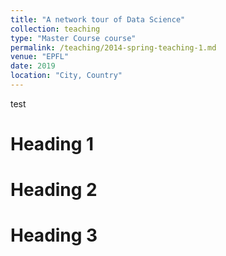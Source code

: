 ```yaml
---
title: "A network tour of Data Science"
collection: teaching
type: "Master Course course"
permalink: /teaching/2014-spring-teaching-1.md
venue: "EPFL"
date: 2019
location: "City, Country"
---
```

test

Heading 1
======

Heading 2
======

Heading 3
======